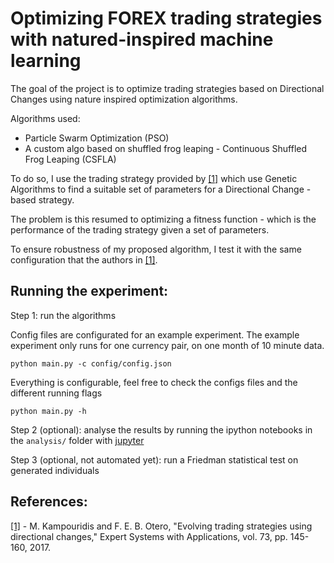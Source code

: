 # Optimizing FOREX trading strategies with natured-inspired machine learning 

The goal of the project is to optimize trading strategies based on Directional Changes using nature inspired optimization algorithms.

Algorithms used:

- Particle Swarm Optimization (PSO)
- A custom algo based on shuffled frog leaping - Continuous Shuffled Frog Leaping (CSFLA)

To do so, I use the trading strategy provided by [[1]](http://www.kampouridis.net/papers/DC-GA.pdf) which use Genetic Algorithms to find a suitable set of parameters for a Directional Change - based strategy.

The problem is this resumed to optimizing a fitness function - which is the performance of the trading strategy given a set of parameters.

To ensure robustness of my proposed algorithm, I test it with the same configuration that the authors in [[1]](http://www.kampouridis.net/papers/DC-GA.pdf).


## Running the experiment:

Step 1: run the algorithms

Config files are configurated for an example experiment. The example experiment only runs for one currency pair, on one month of 10 minute data.
```
python main.py -c config/config.json
```

Everything is configurable, feel free to check the configs files and the different running flags
```
python main.py -h
```



Step 2 (optional): analyse the results by running the ipython notebooks in the ```analysis/``` folder with [jupyter](http://jupyter.readthedocs.io/en/latest/running.html) 


Step 3 (optional, not automated yet): run a Friedman statistical test on generated individuals


## References:
[[1]](http://www.kampouridis.net/papers/DC-GA.pdf) - M. Kampouridis and F. E. B. Otero, "Evolving trading strategies using directional changes," Expert Systems with Applications, vol. 73, pp. 145-160, 2017.
